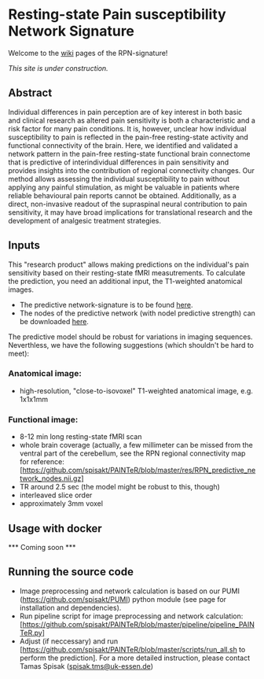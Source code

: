 # Resting-state Pain susceptibility Network Signature

Welcome to the [wiki](https://spisakt.github.io/PAINTeR/) pages of the RPN-signature!

_This site is under construction._

## Abstract
Individual differences in pain perception are of key interest in both basic and clinical research as altered pain sensitivity is both a characteristic and a risk factor for many pain conditions. It is, however, unclear how individual susceptibility to pain is reflected in the pain-free resting-state activity and functional connectivity of the brain. Here, we identified and validated a network pattern in the pain-free resting-state functional brain connectome that is predictive of interindividual differences in pain sensitivity and provides insights into the contribution of regional connectivity changes. Our method allows assessing the individual susceptibility to pain without applying any painful stimulation, as might be valuable in patients where reliable behavioural pain reports cannot be obtained. Additionally, as a direct, non-invasive readout of the supraspinal neural contribution to pain sensitivity, it may have broad implications for translational research and the development of analgesic treatment strategies.

## Inputs

This "research product" allows making predictions on the individual's pain sensitivity based on their resting-state fMRI measutrements. To calculate the prediction, you need an additional input, the T1-weighted anatomical images.
- The predictive network-signature is to be found [here](https://github.com/spisakt/PAINTeR/blob/master/res/predictive_connections.csv).
- The nodes of the predictive network (with nodel predictive strength) can be downloaded [here](https://github.com/spisakt/PAINTeR/blob/master/res/RPN_predictive_network_nodes.nii.gz).

The predictive model should be robust for variations in imaging sequences. Neverthless, we have the following suggestions (which shouldn't be hard to meet):

### Anatomical image:
- high-resolution, "close-to-isovoxel" T1-weighted anatomical image, e.g. 1x1x1mm

### Functional image:
- 8-12 min long resting-state fMRI scan
- whole brain coverage (actually, a few millimeter can be missed from the ventral part of the cerebellum, see the RPN regional connectivity map for reference: [https://github.com/spisakt/PAINTeR/blob/master/res/RPN_predictive_network_nodes.nii.gz]
- TR around 2.5 sec (the model might be robust to this, though)
- interleaved slice order
- approximately 3mm voxel

## Usage with docker

*** Coming soon ***

## Running the source code

- Image preprocessing and network calculation is based on our PUMI (https://github.com/spisakt/PUMI) python module (see page for installation and dependencies).
- Run pipeline script for image preprocessing and network calculation: [https://github.com/spisakt/PAINTeR/blob/master/pipeline/pipeline_PAINTeR.py]
- Adjust (if neccessary) and run [https://github.com/spisakt/PAINTeR/blob/master/scripts/run_all.sh to perform the prediction].
For a more detailed instruction, please contact Tamas Spisak (spisak.tms@uk-essen.de)

